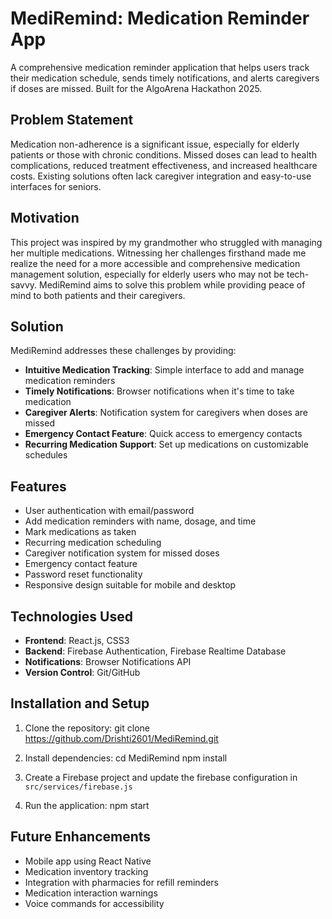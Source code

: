 # MediRemind: Medication Reminder App

A comprehensive medication reminder application that helps users track their medication schedule, sends timely notifications, and alerts caregivers if doses are missed. Built for the AlgoArena Hackathon 2025.

## Problem Statement

Medication non-adherence is a significant issue, especially for elderly patients or those with chronic conditions. Missed doses can lead to health complications, reduced treatment effectiveness, and increased healthcare costs. Existing solutions often lack caregiver integration and easy-to-use interfaces for seniors.

## Motivation

This project was inspired by my grandmother who struggled with managing her multiple medications. Witnessing her challenges firsthand made me realize the need for a more accessible and comprehensive medication management solution, especially for elderly users who may not be tech-savvy. MediRemind aims to solve this problem while providing peace of mind to both patients and their caregivers.

## Solution

MediRemind addresses these challenges by providing:

- **Intuitive Medication Tracking**: Simple interface to add and manage medication reminders
- **Timely Notifications**: Browser notifications when it's time to take medication
- **Caregiver Alerts**: Notification system for caregivers when doses are missed
- **Emergency Contact Feature**: Quick access to emergency contacts
- **Recurring Medication Support**: Set up medications on customizable schedules

## Features

- User authentication with email/password
- Add medication reminders with name, dosage, and time
- Mark medications as taken
- Recurring medication scheduling
- Caregiver notification system for missed doses
- Emergency contact feature
- Password reset functionality
- Responsive design suitable for mobile and desktop

## Technologies Used

- **Frontend**: React.js, CSS3
- **Backend**: Firebase Authentication, Firebase Realtime Database
- **Notifications**: Browser Notifications API
- **Version Control**: Git/GitHub

## Installation and Setup

1. Clone the repository: git clone https://github.com/Drishti2601/MediRemind.git
2. Install dependencies:
cd MediRemind
npm install
3. Create a Firebase project and update the firebase configuration in `src/services/firebase.js`

4. Run the application: npm start

## Future Enhancements
- Mobile app using React Native
- Medication inventory tracking
- Integration with pharmacies for refill reminders
- Medication interaction warnings
- Voice commands for accessibility
